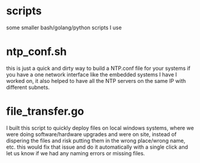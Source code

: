 # scripts
some smaller bash/golang/python scripts I use


# ntp_conf.sh
this is just a quick and dirty way to build a NTP.conf file for your systems if you have a one network interface like the embedded systems I have I worked on, it also helped to have all the NTP servers on the same IP with different subnets. 

# file_transfer.go
I built this script to quickly deploy files on local windows systems, where we were doing software/hardware upgrades and were on site, instead of dispering the files and risk putting them in the wrong place/wrong name, etc. this would fix that issue and do it automatically with a single click and let us know if we had any naming errors or missing files.
